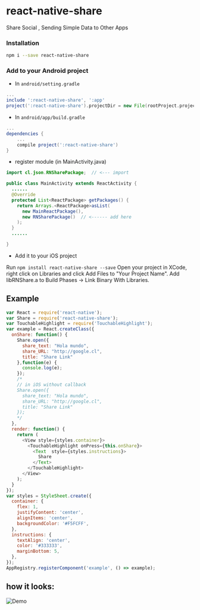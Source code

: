 # react-native-share
Share Social , Sending Simple Data to Other Apps

### Installation
```bash
npm i --save react-native-share
```

### Add  to your Android project

* In `android/setting.gradle`

```gradle
...
include ':react-native-share', ':app'
project(':react-native-share').projectDir = new File(rootProject.projectDir, '../node_modules/react-native-share/android')
```

* In `android/app/build.gradle`

```gradle
...
dependencies {
    ...
    compile project(':react-native-share')
}
```

* register module (in MainActivity.java)

```java
import cl.json.RNSharePackage;  // <--- import

public class MainActivity extends ReactActivity {
  ......
  @Override
  protected List<ReactPackage> getPackages() {
    return Arrays.<ReactPackage>asList(
      new MainReactPackage(),
      new RNSharePackage()  // <------ add here     
    );
  }
  ......

}
```

* Add it to your iOS project

Run `npm install react-native-share --save`
Open your project in XCode, right click on Libraries and click Add Files to "Your Project Name".
Add libRNShare.a to Build Phases -> Link Binary With Libraries.



## Example
```javascript
var React = require('react-native');
var Share = require('react-native-share');
var TouchableHighlight = require('TouchableHighlight');
var example = React.createClass({
  onShare: function() {
    Share.open({
      share_text: "Hola mundo",
      share_URL: "http://google.cl",
      title: "Share Link"
    },function(e) {
      console.log(e);
    });
    /*
    // in iOS without callback
    Share.open({
      share_text: "Hola mundo",
      share_URL: "http://google.cl",
      title: "Share Link"
    });
    */
  },  
  render: function() {
    return (
      <View style={styles.container}>
        <TouchableHighlight onPress={this.onShare}>
          <Text  style={styles.instructions}>
            Share
          </Text>
        </TouchableHighlight>
      </View>
    );
  }
});
var styles = StyleSheet.create({
  container: {
    flex: 1,
    justifyContent: 'center',
    alignItems: 'center',
    backgroundColor: '#F5FCFF',
  },
  instructions: {
    textAlign: 'center',
    color: '#333333',
    marginBottom: 5,
  },
});
AppRegistry.registerComponent('example', () => example);
```


## how it looks:
![Demo](https://github.com/EstebanFuentealba/react-native-share/blob/master/assets/screenshot.png)
